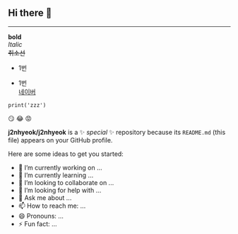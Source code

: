 ## Hi there 👋
---
**bold** <br>
*Italic* <br>
~~취소선~~ <br>
* 1번 <br>
- 1번 <br>
[네이버](www.naver.com)

```
print('zzz')
```

😏
😂
😡



**j2nhyeok/j2nhyeok** is a ✨ _special_ ✨ repository because its `README.md` (this file) appears on your GitHub profile.

Here are some ideas to get you started:

- 🔭 I’m currently working on ...
- 🌱 I’m currently learning ...
- 👯 I’m looking to collaborate on ...
- 🤔 I’m looking for help with ...
- 💬 Ask me about ...
- 📫 How to reach me: ...
- 😄 Pronouns: ...
- ⚡ Fun fact: ...

